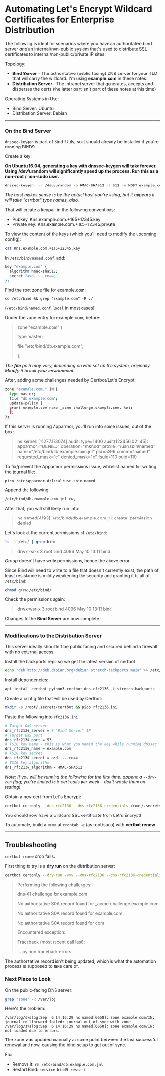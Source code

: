 # Automating Let's Encrypt Wildcard Certificates for Enterprise Distribution
The following is ideal for scenarios where you have an authoritative bind server *and* an internal/non-public system that's used to distribute SSL certificates to internal/non-public/private IP sites.

Topology:
- **Bind Server** - The authoritative (public facing) DNS server for your TLD that will carry the wildcard.  I'm using **example.com** in these notes.
- **Distribution Server** - The intranet server that generates, accepts and disperses the certs (the latter part isn't part of these notes at this time)

Operating Systems in Use:
- Bind Server: Ubuntu
- Distribution Server: Debian


***

### On the Bind Server
`dnssec-keygen` is part of Bind-Utils, so it should already be installed if you're running BIND9.

Create a key:

**On Ubuntu 16.04, generating a key with dnssec-keygen will take forever.  Using /dev/urandom will significantly speed up the process.  Run this as a non-root / non-sudo user.**
```bash
dnssec-keygen  -r /dev/urandom -a HMAC-SHA512 -b 512 -n HOST example.com
```
*The host makes sense to be the actual host you're using, but it appears it will take "certbot" type names, also.*

That will create a keypair in the following conventions:
- Pubkey: Kns.example.com.+165+12345.key
- Private Key: Kns.example.com.+165+12345.private

To view the content of the keys (which you'll need to modify the upcoming config):
```bash
cat Kns.example.com.+165+12345.key
```

In `/etc/bind/named.conf`, add:
```bash
key "example.com" {
  algorithm hmac-sha512;
  secret "asd.....re==;
};
```

Find the root zone file for example.com:

`cd /etc/bind && grep "example.com" -R ./`

(`/etc/bind/named.conf.local` in most cases)

Under the zone entry for example.com, before:
> zone "example.com" {
>
> type master;
>
> file "/etc/bind/db.example.com";
>
> };

*The **file** path may vary, depending on who set up the system, originally.  Modify it to suit your environment.*

After, adding acme challenges needed by Certbot/Let's Encrypt:
```bash
zone "example.com." IN {
  type master;
  file "db.example.com";
  update-policy {
  grant example.com name _acme-challenge.example.com. txt;
  };
};
```

If this server is running Apparmor, you'll run into some issues, out of the box:
> ns kernel: [11277.173074] audit: type=1400 audit(123456.021:45): apparmor="DENIED" operation="mknod" profile="/usr/sbin/named" name="/etc/bind/db.example.com.jnl" pid=5396 comm="named" requested_mask="c" denied_mask="c" fsuid=110 ouid=110

To fix/prevent the Apparmor permissions issue, whitelist named for writing the journal file:
```bash
pico /etc/apparmor.d/local/usr.sbin.named
```
Append the following:
```bash
/etc/bind/db.example.com.jnl rw,
```

After that, you will still likely run into:
> ns named[4193]: /etc/bind/db.example.com.jnl: create: permission denied

Let's look at the current permissions of `/etc/bind`:
```bash
ls -l /etc/ | grep bind
```
> drwxr-sr-x 3 root bind 4096 May 10 13:11 bind

*Group* doesn't have write permissions, hence the above error.

Since Bind will need to write to a file that doesn't currently exist, the path of least resistance is mildly weakening the security and granting it to all of `/etc/bind`:
```bash
chmod g+rw /etc/bind/
```

Check the permissions again:
> drwxrwsr-x 3 root bind 4096 May 10 13:11 bind

Changes to the **Bind Server** are now complete.

***

### Modifications to the Distribution Server
This server ideally shouldn't be public facing and secured behind a firewall with no external access.

Install the backports repo so we get the latest version of certbot
```bash
echo "deb http://deb.debian.org/debian stretch-backports main" >> /etc/apt/sources.list && apt update
```

Install dependencies:
```bash
apt install certbot python3-certbot-dns-rfc2136 -t stretch-backports
```

Create a config file that will be used by Certbot:
```bash
mkdir -p /root/.secrets/certbot && pico rfc2136.ini
```

Paste the following into `rfc2136.ini`
```bash
# Target DNS server
dns_rfc2136_server = # "Bind Server" IP
# Target DNS port
dns_rfc2136_port = 53
# TSIG key name - this is what you named the key while running dnssec
dns_rfc2136_name = example.com
# TSIG key secret
dns_rfc2136_secret = asd.....re==
# TSIG key algorithm
dns_rfc2136_algorithm = HMAC-SHA512
```

*Note: If you will be running the following for the first time, append a `--dry-run` flag; you're limited to 5 cert calls per week - don't waste them on testing!*

Obtain a new cert from Let's Encrypt:
```bash
certbot certonly --dns-rfc2136 --dns-rfc2136-credentials /root/.secrets/certbot/rfc2136.ini -d example.com,*.example.com --preferred-challenges dns-01 --dns-rfc2136-propagation-seconds 5
```

You should now have a wildcard SSL certificate from Let's Encrypt!

To automate, build a cron at `crontab -e` (as root/sudo) with **certbot renew**

***

## Troubleshooting
`certbot renew` cron fails:

First thing to try is a **dry run** on the distribution server:
```bash
certbot certonly --dry-run -vvv --dns-rfc2136 --dns-rfc2136-credentials /root/.secrets/certbot/rfc2136.ini -d example.com,*.example.com --preferred-challenges dns-01 --dns-rfc2136-propagation-seconds 5
```

> Performing the following challenges:
>
> dns-01 challenge for example.com
>
> No authoritative SOA record found for _acme-challenge.example.com
>
> No authoritative SOA record found for example.com
>
> No authoritative SOA record found for com
>
> Encountered exception:
>
> Traceback (most recent call last):
>
> ... python traceback errors

The authoritative record isn't being updated, which is what the automation process is supposed to take care of.

### Next Place to Look
On the public-facing DNS server:
```bash
grep "zone" -R /var/log
```

Here's the problem:
```text
/var/log/syslog:Sep  6 14:16:29 ns named[6658]: zone example.com/IN: journal rollforward failed: journal out of sync with zone
/var/log/syslog:Sep  6 14:16:29 ns named[6658]: zone example.com/IN: not loaded due to errors.
```

The zone was updated manually at some point between the last successful renewal and now, causing the bind setup to get out of sync.

Fix:
- Remove it: `rm /etc/bind/db.example.com.jnl`
- Restart Bind: `service bind9 restart`
